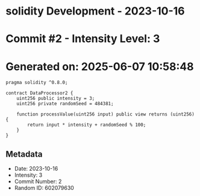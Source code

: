 ﻿# solidity Development - 2023-10-16
# Commit #2 - Intensity Level: 3
# Generated on: 2025-06-07 10:58:48
```solidity
pragma solidity ^0.8.0;

contract DataProcessor2 {
    uint256 public intensity = 3;
    uint256 private randomSeed = 484381;

    function processValue(uint256 input) public view returns (uint256) {
        return input * intensity + randomSeed % 100;
    }
}
```
## Metadata
- Date: 2023-10-16
- Intensity: 3
- Commit Number: 2
- Random ID: 602079630
